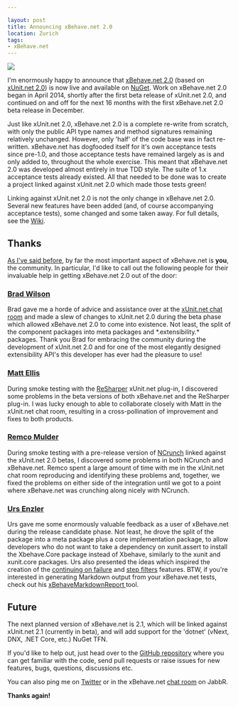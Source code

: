 ```yaml
---

layout: post
title: Announcing xBehave.net 2.0
location: Zurich
tags:
- xBehave.net
---
```


![](https://raw.github.com/xbehave/xbehave.net/master/assets/xbehave_128x128.png)

I'm enormously happy to announce that [xBehave.net 2.0](http://xbehave.github.io/) (based on [xUnit.net 2.0](http://xunit.github.io/)) is now live and available on [NuGet](https://www.nuget.org/packages/Xbehave/2.0.0). Work on xBehave.net 2.0 began in April 2014, shortly after the first beta release of xUnit.net 2.0, and continued on and off for the next 16 months with the first xBehave.net 2.0 beta release in December. 

Just like xUnit.net 2.0, xBehave.net 2.0 is a complete re-write from scratch, with only the public API type names and method signatures remaining relatively unchanged. However, only 'half' of the code base was in fact re-written. xBehave.net has dogfooded itself for it's own acceptance tests since pre-1.0, and those acceptance tests have remained largely as is and only added to, throughout the whole exercise. This meant that xBehave.net 2.0 was developed almost entirely in true TDD style. The suite of 1.x acceptance tests already existed. All that needed to be done was to create a project linked against xUnit.net 2.0 which made those tests green!

Linking against xUnit.net 2.0 is not the only change in xBehave.net 2.0. Several new features have been added (and, of course accompanying acceptance tests), some changed and some taken away. For full details, see the [Wiki](https://github.com/xbehave/xbehave.net/wiki/Changes-in-version-2.0).

<!--excerpt-->

## Thanks ##

[As I've said before](http://adamralph.com/2013/10/09/announcing-xbehave-net-1-0/), by far the most important aspect of xBehave.net is **you**, the community. In particular, I'd like to call out the following people for their invaluable help in getting xBehave.net 2.0 out of the door:

### [Brad Wilson](https://github.com/bradwilson)

Brad gave me a horde of advice and assistance over at the [xUnit.net chat room](https://xunit.slack.com/messages/general/details/) and made a slew of changes to xUnit.net 2.0 during the beta phase which allowed xBehave.net 2.0 to come into existence. Not least, the split of the component packages into meta packages and \*.extensibility.\* packages. Thank you Brad for embracing the community during the development of xUnit.net 2.0 and for one of the most elegantly designed extensibility API's this developer has ever had the pleasure to use!

### [Matt Ellis](https://github.com/citizenmatt)

During smoke testing with the [ReSharper](https://www.jetbrains.com/resharper/) xUnit.net plug-in, I discovered some problems in the beta versions of both xBehave.net and the ReSharper plug-in. I was lucky enough to able to collaborate closely with Matt in the xUnit.net chat room, resulting in a cross-pollination of improvement and fixes to both products.

### [Remco Mulder](https://github.com/remcomulder)

During smoke testing with a pre-release version of [NCrunch](http://www.ncrunch.net/) linked against the xUnit.net 2.0 betas, I discovered some problems in both NCrunch and xBehave.net. Remco spent a large amount of time with me in the xUnit.net chat room reproducing and identifying these problems and, together, we fixed the problems on either side of the integration until we got to a point where xBehave.net was crunching along nicely with NCrunch.

### [Urs Enzler](https://github.com/ursenzler)

Urs gave me some enormously valuable feedback as a user of xBehave.net during the release candidate phase. Not least, he drove the split of the package into a meta package plus a core implementation package, to allow developers who do not want to take a dependency on xunit.assert to install the Xbehave.Core package instead of Xbehave, similarly to the xunit and xunit.core packages. Urs also presented the ideas which inspired the creation of the [continuing on failure](https://github.com/xbehave/xbehave.net/wiki/Continuing-on-failure) and [step filters](https://github.com/xbehave/xbehave.net/wiki/Step-filters) features. BTW, if you're interested in generating Markdown output from your xBehave.net tests, check out his [xBehaveMarkdownReport ](https://github.com/ursenzler/xBehaveMarkdownReport) tool.

## Future ##

The next planned version of xBehave.net is 2.1, which will be linked against xUnit.net 2.1 (currently in beta), and will add support for the 'dotnet' (vNext, DNX, .NET Core, etc.) NuGet TFN.

If you'd like to help out, just head over to the [GitHub repository](https://github.com/xbehave/xbehave.net/) where you can get familiar with the code, send pull requests or raise issues for new features, bugs, questions, discussions etc.

You can also ping me on [Twitter](https://twitter.com/adamralph) or in the xBehave.net [chat room](https://jabbr.net/#/rooms/xbehavenet) on JabbR.

**Thanks again!**
